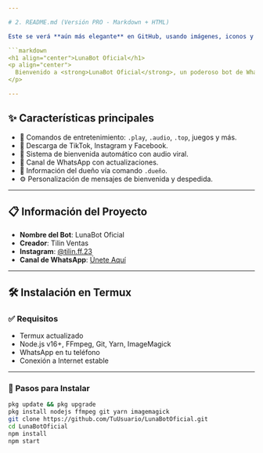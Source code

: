 ```yaml
---

# 2. README.md (Versión PRO - Markdown + HTML)

Este se verá **aún más elegante** en GitHub, usando imágenes, iconos y todo:

```markdown
<h1 align="center">LunaBot Oficial</h1>
<p align="center">
  Bienvenido a <strong>LunaBot Oficial</strong>, un poderoso bot de WhatsApp desarrollado por <strong>Tilin Ventas</strong>.
</p>

---
```


## ✨ Características principales

- 🎵 Comandos de entretenimiento: `.play`, `.audio`, `.top`, juegos y más.
- 📲 Descarga de TikTok, Instagram y Facebook.
- 🎉 Sistema de bienvenida automático con audio viral.
- 📢 Canal de WhatsApp con actualizaciones.
- 👑 Información del dueño vía comando `.dueño`.
- ⚙️ Personalización de mensajes de bienvenida y despedida.

---

## 📋 Información del Proyecto

- **Nombre del Bot**: LunaBot Oficial
- **Creador**: Tilin Ventas
- **Instagram**: [@tilin.ff.23](https://instagram.com/tilin.ff.23)
- **Canal de WhatsApp**: [Únete Aquí](https://whatsapp.com/channel/0029VauK3kA4SpkPQyez1z00)

---

## 🛠️ Instalación en Termux

### ✅ Requisitos
- Termux actualizado
- Node.js v16+, FFmpeg, Git, Yarn, ImageMagick
- WhatsApp en tu teléfono
- Conexión a Internet estable

---

### 🚀 Pasos para Instalar

```bash
pkg update && pkg upgrade
pkg install nodejs ffmpeg git yarn imagemagick
git clone https://github.com/TuUsuario/LunaBotOficial.git
cd LunaBotOficial
npm install
npm start
